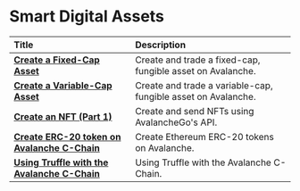 # Smart Digital Assets

| Title | Description |
| :--- | :--- |
| [**Create a Fixed-Cap Asset**](create-a-fix-cap-asset.md) | Create and trade a fixed-cap, fungible asset on Avalanche. |
| [**Create a Variable-Cap Asset**](creating-a-variable-cap-asset.md) | Create and trade a variable-cap, fungible asset on Avalanche. |
| [**Create an NFT \(Part 1\)**](creating-a-nft-part-1.md) | Create and send NFTs using AvalancheGo's API. |
| [**Create ERC-20 token on Avalanche C-Chain**](create-erc-20-token-on-avalanche-c-chain.md) | Create Ethereum ERC-20 tokens on Avalanche. |
| [**Using Truffle with the Avalanche C-Chain**](using-truffle-with-the-avalanche-c-chain.md) | Using Truffle with the Avalanche C-Chain. |
